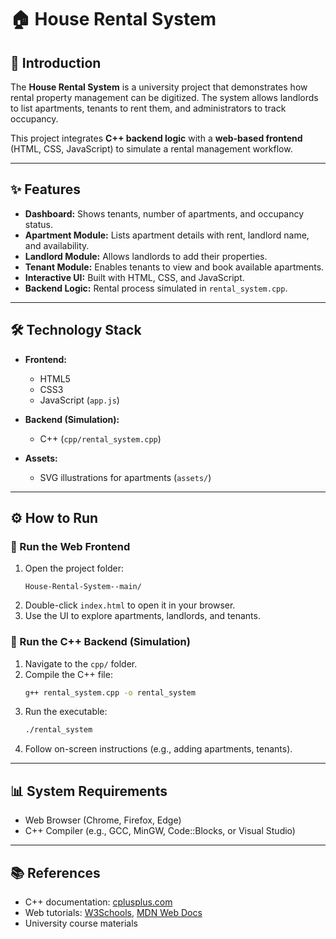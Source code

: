 # 🏠 House Rental System  

## 📌 Introduction  
The **House Rental System** is a university project that demonstrates how rental property management can be digitized. The system allows landlords to list apartments, tenants to rent them, and administrators to track occupancy.  

This project integrates **C++ backend logic** with a **web-based frontend** (HTML, CSS, JavaScript) to simulate a rental management workflow.  

---

## ✨ Features  
- **Dashboard:** Shows tenants, number of apartments, and occupancy status.  
- **Apartment Module:** Lists apartment details with rent, landlord name, and availability.  
- **Landlord Module:** Allows landlords to add their properties.  
- **Tenant Module:** Enables tenants to view and book available apartments.  
- **Interactive UI:** Built with HTML, CSS, and JavaScript.  
- **Backend Logic:** Rental process simulated in `rental_system.cpp`.  

---

## 🛠️ Technology Stack  
- **Frontend:**  
  - HTML5  
  - CSS3  
  - JavaScript (`app.js`)  

- **Backend (Simulation):**  
  - C++ (`cpp/rental_system.cpp`)  

- **Assets:**  
  - SVG illustrations for apartments (`assets/`)  

---

## ⚙️ How to Run  

### 🔹 Run the Web Frontend  
1. Open the project folder:  
   ```
   House-Rental-System--main/
   ```
2. Double-click `index.html` to open it in your browser.  
3. Use the UI to explore apartments, landlords, and tenants.  

### 🔹 Run the C++ Backend (Simulation)  
1. Navigate to the `cpp/` folder.  
2. Compile the C++ file:  
   ```bash
   g++ rental_system.cpp -o rental_system
   ```  
3. Run the executable:  
   ```bash
   ./rental_system
   ```  
4. Follow on-screen instructions (e.g., adding apartments, tenants).  

---

## 📊 System Requirements  
- Web Browser (Chrome, Firefox, Edge)  
- C++ Compiler (e.g., GCC, MinGW, Code::Blocks, or Visual Studio)  

---

## 📚 References  
- C++ documentation: [cplusplus.com](https://cplusplus.com/)  
- Web tutorials: [W3Schools](https://www.w3schools.com/), [MDN Web Docs](https://developer.mozilla.org/)  
- University course materials  
